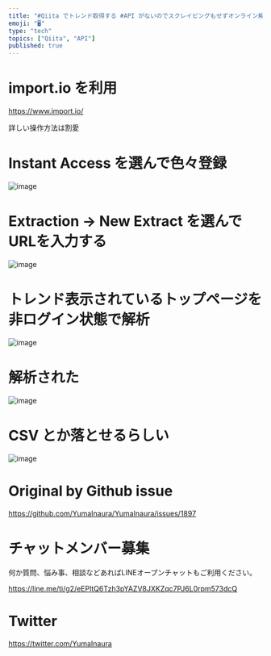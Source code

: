 ```yaml
---
title: "#Qiita でトレンド取得する #API がないのでスクレイピングもせずオンライン解析サービスでデータ取得してみる"
emoji: "🖥"
type: "tech"
topics: ["Qiita", "API"]
published: true
---
```


# import.io を利用

 https://www.import.io/

詳しい操作方法は割愛

# Instant Access を選んで色々登録

![image](https://user-images.githubusercontent.com/13635059/57963328-99288600-795d-11e9-96ca-b710145599d8.png)

# Extraction -> New Extract を選んでURLを入力する

![image](https://user-images.githubusercontent.com/13635059/57963347-e73d8980-795d-11e9-9bec-d1036eaf06c0.png)

# トレンド表示されているトップページを非ログイン状態で解析

![image](https://user-images.githubusercontent.com/13635059/57963300-4949bf00-795d-11e9-8286-b80f15fb94d5.png)

# 解析された

![image](https://user-images.githubusercontent.com/13635059/57963301-4c44af80-795d-11e9-9843-a206ebd2c6c9.png)

# CSV とか落とせるらしい

![image](https://user-images.githubusercontent.com/13635059/57963306-4f3fa000-795d-11e9-8093-85296dfb1cd7.png)



# Original by Github issue

https://github.com/YumaInaura/YumaInaura/issues/1897








<!-- Update From Qiita API -->

# チャットメンバー募集


何か質問、悩み事、相談などあればLINEオープンチャットもご利用ください。

https://line.me/ti/g2/eEPltQ6Tzh3pYAZV8JXKZqc7PJ6L0rpm573dcQ





# Twitter


https://twitter.com/YumaInaura


<!-- Update From Qiita API -->


